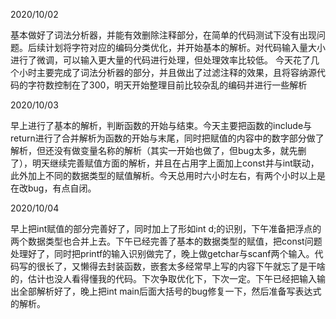 2020/10/02

基本做好了词法分析器，并能有效删除注释部分，在简单的代码测试下没有出现问题。后续计划将字符对应的编码分类优化，并开始基本的解析。对代码输入量大小进行了微调，可以输入更大量的代码进行处理，但处理效率比较低。 今天花了几个小时主要完成了词法分析器的部分，并且做出了过滤注释的效果，且将容纳源代码的字符数控制在了300，明天开始整理目前比较杂乱的编码并进行一些解析

2020/10/03

早上进行了基本的解析，判断函数的开始与结束。今天主要把函数的include与return进行了合并解析为函数的开始与末尾，同时把赋值的内容中的数字部分做了解析，但还没有做变量名称的解析（其实一开始也做了，但bug太多，就先删了），明天继续完善赋值方面的解析，并且在占用字上面加上const并与int联动，此外加上不同的数据类型的赋值解析。今天总用时六小时左右，有两个小时以上是在改bug，有点自闭。

2020/10/04

早上把int赋值的部分完善好了，同时加上了形如int d;的识别，下午准备把浮点的两个数据类型也合并上去。下午已经完善了基本的数据类型的赋值，把const问题处理好了，同时把printf的输入识别做完了，晚上做getchar与scanf两个输入。代码写的很长了，又懒得去封装函数，嵌套太多经常早上写的内容下午就忘了是干啥的，估计也没人看得懂我的代码。下次争取优化下，下次一定。下午已经把输入输出全部解析好了，晚上把int main后面大括号的bug修复一下，然后准备写表达式的解析。